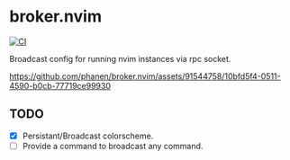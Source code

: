 # broker.nvim
[![CI](https://github.com/phanen/broker.nvim/actions/workflows/ci.yml/badge.svg?branch=master)](https://github.com/phanen/broker.nvim/actions/workflows/ci.yml)

Broadcast config for running nvim instances via rpc socket.


https://github.com/phanen/broker.nvim/assets/91544758/10bfd5f4-0511-4590-b0cb-77719ce99930


## TODO
* [x] Persistant/Broadcast colorscheme.
* [ ] Provide a command to broadcast any command.
